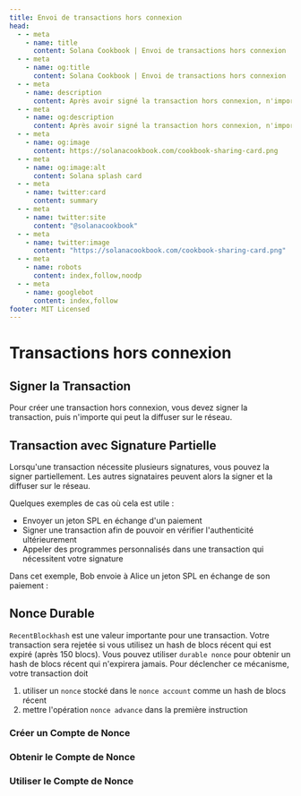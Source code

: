 ```yaml
---
title: Envoi de transactions hors connexion
head:
  - - meta
    - name: title
      content: Solana Cookbook | Envoi de transactions hors connexion
  - - meta
    - name: og:title
      content: Solana Cookbook | Envoi de transactions hors connexion
  - - meta
    - name: description
      content: Après avoir signé la transaction hors connexion, n'importe qui peut la diffuser sur le réseau. Découvrez l'envoi de transactions hors connexion et les références dans le Solana Cookbook.
  - - meta
    - name: og:description
      content: Après avoir signé la transaction hors connexion, n'importe qui peut la diffuser sur le réseau. Découvrez l'envoi de transactions hors connexion et les références dans le Solana Cookbook.
  - - meta
    - name: og:image
      content: https://solanacookbook.com/cookbook-sharing-card.png
  - - meta
    - name: og:image:alt
      content: Solana splash card
  - - meta
    - name: twitter:card
      content: summary
  - - meta
    - name: twitter:site
      content: "@solanacookbook"
  - - meta
    - name: twitter:image
      content: "https://solanacookbook.com/cookbook-sharing-card.png"
  - - meta
    - name: robots
      content: index,follow,noodp
  - - meta
    - name: googlebot
      content: index,follow
footer: MIT Licensed
---
```


# Transactions hors connexion

## Signer la Transaction

Pour créer une transaction hors connexion, vous devez signer la transaction, puis n'importe qui peut la diffuser sur le réseau.

<SolanaCodeGroup>
  <SolanaCodeGroupItem title="TS" active>

  <template v-slot:default>

@[code](@/code/offline-transactions/sign-transaction/main.en.ts)

  </template>

  <template v-slot:preview>

@[code](@/code/offline-transactions/sign-transaction/main.preview.en.ts)

  </template>

  </SolanaCodeGroupItem>
</SolanaCodeGroup>

## Transaction avec Signature Partielle

Lorsqu'une transaction nécessite plusieurs signatures, vous pouvez la signer partiellement.
Les autres signataires peuvent alors la signer et la diffuser sur le réseau.

Quelques exemples de cas où cela est utile :

- Envoyer un jeton SPL en échange d'un paiement
- Signer une transaction afin de pouvoir en vérifier l'authenticité ultérieurement
- Appeler des programmes personnalisés dans une transaction qui nécessitent votre signature

Dans cet exemple, Bob envoie à Alice un jeton SPL en échange de son paiement :

<SolanaCodeGroup>
  <SolanaCodeGroupItem title="TS" active>

  <template v-slot:default>

@[code](@/code/offline-transactions/partial-sign/main.en.ts)

  </template>

  <template v-slot:preview>

@[code](@/code/offline-transactions/partial-sign/main.preview.en.ts)

  </template>

  </SolanaCodeGroupItem>
</SolanaCodeGroup>

## Nonce Durable

`RecentBlockhash` est une valeur importante pour une transaction. Votre transaction sera rejetée si vous utilisez un hash de blocs récent qui est expiré (après 150 blocs). Vous pouvez utiliser `durable nonce` pour obtenir un hash de blocs récent qui n'expirera jamais. Pour déclencher ce mécanisme, votre transaction doit

1. utiliser un `nonce` stocké dans le `nonce account` comme un hash de blocs récent
2. mettre l'opération `nonce advance` dans la première instruction

### Créer un Compte de Nonce

<SolanaCodeGroup>
  <SolanaCodeGroupItem title="TS" active>

  <template v-slot:default>

@[code](@/code/offline-transactions/durable-nonce/create-nonce-account/main.en.ts)

  </template>

  <template v-slot:preview>

@[code](@/code/offline-transactions/durable-nonce/create-nonce-account/main.preview.en.ts)

  </template>

  </SolanaCodeGroupItem>
</SolanaCodeGroup>

### Obtenir le Compte de Nonce

<SolanaCodeGroup>
  <SolanaCodeGroupItem title="TS" active>

  <template v-slot:default>

@[code](@/code/offline-transactions/durable-nonce/get-nonce-account/main.en.ts)

  </template>

  <template v-slot:preview>

@[code](@/code/offline-transactions/durable-nonce/get-nonce-account/main.preview.en.ts)

  </template>

  </SolanaCodeGroupItem>
</SolanaCodeGroup>

### Utiliser le Compte de Nonce

<SolanaCodeGroup>
  <SolanaCodeGroupItem title="TS" active>

  <template v-slot:default>

@[code](@/code/offline-transactions/durable-nonce/use-nonce-account/main.en.ts)

  </template>

  <template v-slot:preview>

@[code](@/code/offline-transactions/durable-nonce/use-nonce-account/main.preview.en.ts)

  </template>

  </SolanaCodeGroupItem>
</SolanaCodeGroup>
